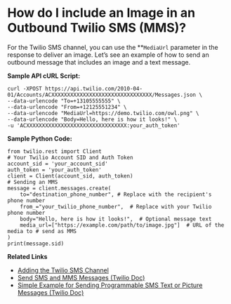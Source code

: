 # How do I include an Image in an Outbound Twilio SMS (MMS)?

For the Twilio SMS channel, you can use the **<code>MediaUrl</code></strong> parameter in the response to deliver an image. Let’s see an example of how to send an outbound message that includes an image and a text message.

**Sample API cURL Script:**

```
curl -XPOST https://api.twilio.com/2010-04-01/Accounts/ACXXXXXXXXXXXXXXXXXXXXXXXXXXXXXXXX/Messages.json \
--data-urlencode "To=+13105555555" \
--data-urlencode "From=+12125551234" \
--data-urlencode "MediaUrl=https://demo.twilio.com/owl.png" \
--data-urlencode "Body=Hello, here is how it looks!" \
-u 'ACXXXXXXXXXXXXXXXXXXXXXXXXXXXXXXXX:your_auth_token'
```

**Sample Python Code:**

```
from twilio.rest import Client
# Your Twilio Account SID and Auth Token
account_sid = 'your_account_sid'
auth_token = 'your_auth_token'
client = Client(account_sid, auth_token)
# Sending an MMS
message = client.messages.create(
    to="destination_phone_number", # Replace with the recipient's phone number
    from_="your_twilio_phone_number",  # Replace with your Twilio phone number
    body="Hello, here is how it looks!",  # Optional message text
    media_url=["https://example.com/path/to/image.jpg"]  # URL of the media to # send as MMS
)
print(message.sid)
```

**Related Links**

* <a href="https://docsinternal-kore.github.io/docs/xo/channels/add-twilio-sms-channel/?h=adding+a+twilio" target="_blank">Adding the Twilio SMS Channel</a>
* [ Send SMS and MMS Messages (Twilio Doc)](https://support.twilio.com/hc/en-us/articles/223133907-Simple-Example-for-Sending-Programmable-SMS-Text-or-Picture-Messages)
* [Simple Example for Sending Programmable SMS Text or Picture Messages (Twilio Doc)](https://support.twilio.com/hc/en-us/articles/223133907-Simple-Example-for-Sending-Programmable-SMS-Text-or-Picture-Messages)